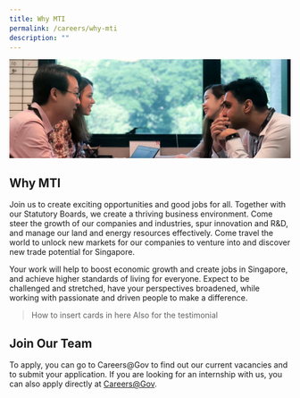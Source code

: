 ```yaml
---
title: Why MTI
permalink: /careers/why-mti
description: ""
---
```

![Banner](/images/Careers/Careers%20_Banner.jpg)

## Why MTI

Join us to create exciting opportunities and good jobs for all. Together with our Statutory Boards, we create a thriving business environment. Come steer the growth of our companies and industries, spur innovation and R&D, and manage our land and energy resources effectively. Come travel the world to unlock new markets for our companies to venture into and discover new trade potential for Singapore.

Your work will help to boost economic growth and create jobs in Singapore, and achieve higher standards of living for everyone. Expect to be challenged and stretched, have your perspectives broadened, while working with passionate and driven people to make a difference.

> How to insert cards in here
> Also for the testimonial

## Join Our Team

To apply, you can go to Careers@Gov to find out our current vacancies and to submit your application. If you are looking for an internship with us, you can also apply directly at [Careers@Gov](https://www.careers.hrp.gov.sg/sap/bc/ui5_ui5/sap/ZGERCFA004/index.html "Careers@Gov").